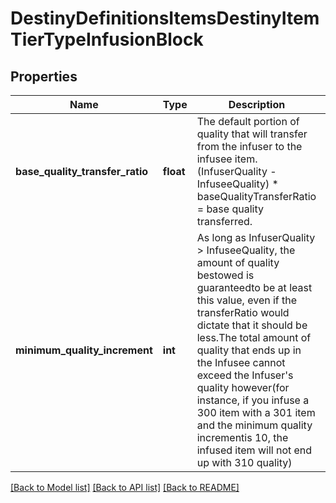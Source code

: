 # DestinyDefinitionsItemsDestinyItemTierTypeInfusionBlock

## Properties
Name | Type | Description | Notes
------------ | ------------- | ------------- | -------------
**base_quality_transfer_ratio** | **float** | The default portion of quality that will transfer from the infuser to the infusee item.(InfuserQuality - InfuseeQuality) * baseQualityTransferRatio &#x3D; base quality transferred. | [optional] 
**minimum_quality_increment** | **int** | As long as InfuserQuality &gt; InfuseeQuality, the amount of quality bestowed is guaranteedto be at least this value, even if the transferRatio would dictate that it should be less.The total amount of quality that ends up in the Infusee cannot exceed the Infuser&#39;s quality however(for instance, if you infuse a 300 item with a 301 item and the minimum quality incrementis 10, the infused item will not end up with 310 quality) | [optional] 

[[Back to Model list]](../README.md#documentation-for-models) [[Back to API list]](../README.md#documentation-for-api-endpoints) [[Back to README]](../README.md)


